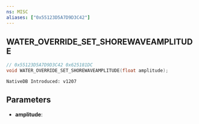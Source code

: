 ```yaml
---
ns: MISC
aliases: ["0x55123D5A7D9D3C42"]
---
```

## WATER_OVERRIDE_SET_SHOREWAVEAMPLITUDE

```c
// 0x55123D5A7D9D3C42 0x625181DC
void WATER_OVERRIDE_SET_SHOREWAVEAMPLITUDE(float amplitude);
```

```
NativeDB Introduced: v1207
```

## Parameters
* **amplitude**:
